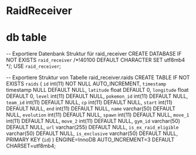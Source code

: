 # RaidReceiver



# db table
-- Exportiere Datenbank Struktur für raid_receiver
CREATE DATABASE IF NOT EXISTS `raid_receiver` /*!40100 DEFAULT CHARACTER SET utf8mb4 */;
USE `raid_receiver`;

-- Exportiere Struktur von Tabelle raid_receiver.raids
CREATE TABLE IF NOT EXISTS `raids` (
  `id` int(11) NOT NULL AUTO_INCREMENT,
  `timestamp` timestamp NULL DEFAULT NULL,
  `latitude` float DEFAULT 0,
  `longitude` float DEFAULT 0,
  `level` int(11) DEFAULT NULL,
  `pokemon_id` int(11) DEFAULT NULL,
  `team_id` int(11) DEFAULT NULL,
  `cp` int(11) DEFAULT NULL,
  `start` int(11) DEFAULT NULL,
  `end` int(11) DEFAULT NULL,
  `name` varchar(50) DEFAULT NULL,
  `evolution` int(11) DEFAULT NULL,
  `spawn` int(11) DEFAULT NULL,
  `move_1` int(11) DEFAULT NULL,
  `move_2` int(11) DEFAULT NULL,
  `gym_id` varchar(50) DEFAULT NULL,
  `url` varchar(255) DEFAULT NULL,
  `is_ex_raid_eligible` varchar(50) DEFAULT NULL,
  `is_exclusive` varchar(50) DEFAULT NULL,
  PRIMARY KEY (`id`)
) ENGINE=InnoDB AUTO_INCREMENT=3 DEFAULT CHARSET=utf8mb4;